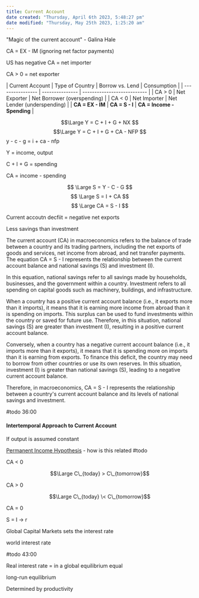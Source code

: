 ```yaml
---
title: Current Account
date created: "Thursday, April 6th 2023, 5:48:27 pm"
date modified: "Thursday, May 25th 2023, 1:25:20 am"
---
```


"Magic of the current account" - Galina Hale

CA = EX - IM (ignoring net factor payments)

US has negative CA = net importer

CA > 0 = net exporter

\| Current Account  | Type of Country | Borrow vs. Lend             | Consumption |
\| ---------------- | --------------- | --------------------------- |
\| CA > 0           | Net Exporter    | Net Borrower (overspending) |
\| CA \< 0           | Net Importer    | Net Lender (underspending)  |
\| **CA = EX - IM** | **CA = S - I**  | **CA = Income - Spending**  |

$$\Large Y = C + I + G + NX $$
$$\Large Y = C + I + G + CA - NFP $$
y - c - g = i + ca - nfp

Y = income, output

C + I + G = spending

CA = income - spending

$$ \Large S = Y - C - G $$
$$ \Large S = I + CA $$
$$ \Large CA = S - I $$

Current accoutn decfiit = negative net exports

Less savings than investment

The current account (CA) in macroeconomics refers to the balance of trade between a country and its trading partners, including the net exports of goods and services, net income from abroad, and net transfer payments. The equation CA = S - I represents the relationship between the current account balance and national savings (S) and investment (I).

In this equation, national savings refer to all savings made by households, businesses, and the government within a country. Investment refers to all spending on capital goods such as machinery, buildings, and infrastructure.

When a country has a positive current account balance (i.e., it exports more than it imports), it means that it is earning more income from abroad than it is spending on imports. This surplus can be used to fund investments within the country or saved for future use. Therefore, in this situation, national savings (S) are greater than investment (I), resulting in a positive current account balance.

Conversely, when a country has a negative current account balance (i.e., it imports more than it exports), it means that it is spending more on imports than it is earning from exports. To finance this deficit, the country may need to borrow from other countries or use its own reserves. In this situation, investment (I) is greater than national savings (S), leading to a negative current account balance.

Therefore, in macroeconomics, CA = S - I represents the relationship between a country's current account balance and its levels of national savings and investment.

\#todo 36:00

#### Intertemporal Approach to Current Account

If output is assumed constant

[Permanent Income Hypothesis](Permanent%20Income%20Hypothesis.md) - how is this related #todo 

CA \< 0

$$\Large C\_{today} > C\_{tomorrow}$$

CA > 0

$$\Large C\_{today} \< C\_{tomorrow}$$

CA = 0 

S = I -> r

Global Capital Markets sets the interest rate

world interest rate

\#todo 43:00

Real interest rate = in a global equilibrium equal 

long-run equilibrium 

Determined by productivity
